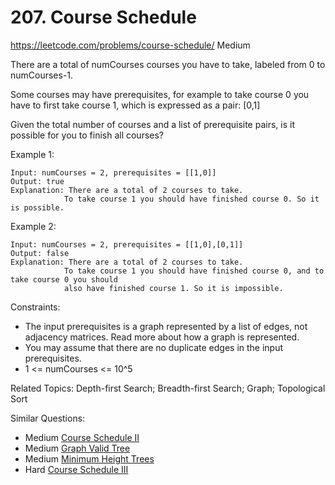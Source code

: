 # 207. Course Schedule
<https://leetcode.com/problems/course-schedule/>
Medium

There are a total of numCourses courses you have to take, labeled from 0 to numCourses-1.

Some courses may have prerequisites, for example to take course 0 you have to first take course 1, which is expressed as a pair: [0,1]

Given the total number of courses and a list of prerequisite pairs, is it possible for you to finish all courses?

 

Example 1:

    Input: numCourses = 2, prerequisites = [[1,0]]
    Output: true
    Explanation: There are a total of 2 courses to take. 
                To take course 1 you should have finished course 0. So it is possible.

Example 2:

    Input: numCourses = 2, prerequisites = [[1,0],[0,1]]
    Output: false
    Explanation: There are a total of 2 courses to take. 
                To take course 1 you should have finished course 0, and to take course 0 you should
                also have finished course 1. So it is impossible.
 

Constraints:

* The input prerequisites is a graph represented by a list of edges, not adjacency matrices. Read more about how a graph is represented.
* You may assume that there are no duplicate edges in the input prerequisites.
* 1 <= numCourses <= 10^5


Related Topics: Depth-first Search; Breadth-first Search; Graph; Topological Sort

Similar Questions: 
* Medium [Course Schedule II](https://leetcode.com/problems/course-schedule-ii/)
* Medium [Graph Valid Tree](https://leetcode.com/problems/graph-valid-tree/)
* Medium [Minimum Height Trees](https://leetcode.com/problems/minimum-height-trees/)
* Hard [Course Schedule III](https://leetcode.com/problems/course-schedule-iii/)